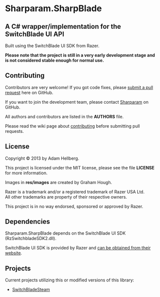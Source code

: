 Sharparam.SharpBlade
====================

A C# wrapper/implementation for the SwitchBlade UI API
------------------------------------------------------

Built using the SwitchBlade UI SDK from Razer.

**Please note that the project is still in a very early development stage and is not considered stable enough for normal use.**

Contributing
------------

Contributors are very welcome! If you got code fixes, please [submit a pull request](https://github.com/Sharparam/SharpBlade/pull/new/master) here on GitHub.

If you want to join the development team, please contact [Sharparam](https://github.com/Sharparam) on GitHub.

All authors and contributors are listed in the **AUTHORS** file.

Please read the wiki page about [contributing](/Sharparam/SharpBlade/wiki/Contributing) before submitting pull requests.

License
-------

Copyright &copy; 2013 by Adam Hellberg.

This project is licensed under the MIT license, please see the file **LICENSE** for more information.

Images in **res/images** are created by Graham Hough.

Razer is a trademark and/or a registered trademark of Razer USA Ltd.  
All other trademarks are property of their respective owners.

This project is in no way endorsed, sponsored or approved by Razer.

Dependencies
------------

Sharparam.SharpBlade depends on the SwitchBlade UI SDK (RzSwitchbladeSDK2.dll).

SwitchBlade UI SDK is provided by Razer and [can be obtained from their website](http://www.razerzone.com/switchblade-ui/developers).

Projects
--------

Current projects utilizing this or modified versions of this library:

 * [SwitchBladeSteam](https://github.com/Sharparam/SwitchBladeSteam)
